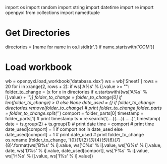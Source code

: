 import os
import random
import string
import datetime
import re
import openpyxl
from collections import namedtuple

# Get Directories
directories = [name for name in os.listdir(r'.') if name.startswith('COM')]

# Load workbook
wb = openpyxl.load_workbook('database.xlsx')
ws = wb['Sheet1']
rows = 20
for i in xrange(2, rows + 2):
    if ws['A%s' % i].value >= "":
        folder_to_change = [x for x in directories if x.startswith((ws['A%s' % i].value) + '_')]
        folder_to_change = folder_to_change[0] if len(folder_to_change) > 0 else None
        date_used = {}
        if folder_to_change:
            directories.remove(folder_to_change)
            # print folder_to_change
            folder_parts = folder_to_change.split('_')
            comport = folder_parts[0]
            timestamp = folder_parts[1]
            # print timestamp
            ts = re.search('(....)(....)(......)', timestamp)
            date = ts.group(2) + ts.group(1)
            # print date
            time = comport
            # print time
            date_used[comport] = 1 if comport not in date_used else date_used[comport] + 1
            # print date_used
            # print folder_to_change
            os.rename (folder_to_change, '{0}_{1}_{2}_{3}_{4}_{5}_{6}_{7}_{8}'.format(ws['B%s' % i].value, ws['C%s' % i].value, ws['G%s' % i].value, date, ws['D%s' % i].value, date_used[comport], ws['F%s' % i].value, ws['H%s' % i].value, ws['I%s' % i].value))
